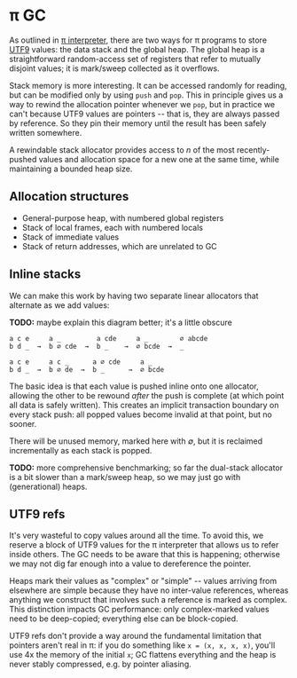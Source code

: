# π GC
As outlined in [π interpreter](pi-interpreter.md), there are two ways for π programs to store [UTF9](utf9.md) values: the data stack and the global heap. The global heap is a straightforward random-access set of registers that refer to mutually disjoint values; it is mark/sweep collected as it overflows.

Stack memory is more interesting. It can be accessed randomly for reading, but can be modified only by using `push` and `pop`. This in principle gives us a way to rewind the allocation pointer whenever we `pop`, but in practice we can't because UTF9 values are pointers -- that is, they are always passed by reference. So they pin their memory until the result has been safely written somewhere.

A rewindable stack allocator provides access to _n_ of the most recently-pushed values and allocation space for a new one at the same time, while maintaining a bounded heap size.


## Allocation structures
+ General-purpose heap, with numbered global registers
+ Stack of local frames, each with numbered locals
+ Stack of immediate values
+ Stack of return addresses, which are unrelated to GC


## Inline stacks
We can make this work by having two separate linear allocators that alternate as we add values:

**TODO:** maybe explain this diagram better; it's a little obscure

```
a c e     a _         a cde     a _        ∅ abcde
b d _  →  b ∅ cde  →  b _    →  ∅ bcde  →  _

a c e     a c _      a ∅ cde     a _
b d _  →  b ∅ de  →  b _      →  ∅ bcde
```

The basic idea is that each value is pushed inline onto one allocator, allowing the other to be rewound _after_ the push is complete (at which point all data is safely written). This creates an implicit transaction boundary on every stack push: all popped values become invalid at that point, but no sooner.

There will be unused memory, marked here with _∅_, but it is reclaimed incrementally as each stack is popped.

**TODO:** more comprehensive benchmarking; so far the dual-stack allocator is a bit slower than a mark/sweep heap, so we may just go with (generational) heaps.


## UTF9 refs
It's very wasteful to copy values around all the time. To avoid this, we reserve a block of UTF9 values for the π interpreter that allows us to refer inside others. The GC needs to be aware that this is happening; otherwise we may not dig far enough into a value to dereference the pointer.

Heaps mark their values as "complex" or "simple" -- values arriving from elsewhere are simple because they have no inter-value references, whereas anything we construct that involves such a reference is marked as complex. This distinction impacts GC performance: only complex-marked values need to be deep-copied; everything else can be block-copied.

UTF9 refs don't provide a way around the fundamental limitation that pointers aren't real in π: if you do something like `x = (x, x, x, x)`, you'll use 4x the memory of the initial `x`; GC flattens everything and the heap is never stably compressed, e.g. by pointer aliasing.
